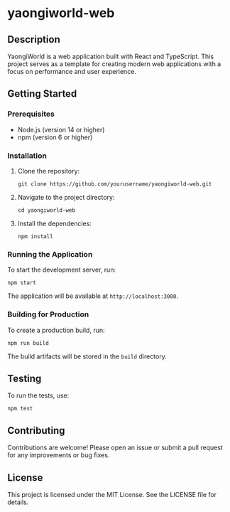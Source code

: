 # yaongiworld-web

## Description
YaongiWorld is a web application built with React and TypeScript. This project serves as a template for creating modern web applications with a focus on performance and user experience.

## Getting Started

### Prerequisites
- Node.js (version 14 or higher)
- npm (version 6 or higher)

### Installation
1. Clone the repository:
   ```
   git clone https://github.com/yourusername/yaongiworld-web.git
   ```
2. Navigate to the project directory:
   ```
   cd yaongiworld-web
   ```
3. Install the dependencies:
   ```
   npm install
   ```

### Running the Application
To start the development server, run:
```
npm start
```
The application will be available at `http://localhost:3000`.

### Building for Production
To create a production build, run:
```
npm run build
```
The build artifacts will be stored in the `build` directory.

## Testing
To run the tests, use:
```
npm test
```

## Contributing
Contributions are welcome! Please open an issue or submit a pull request for any improvements or bug fixes.

## License
This project is licensed under the MIT License. See the LICENSE file for details.